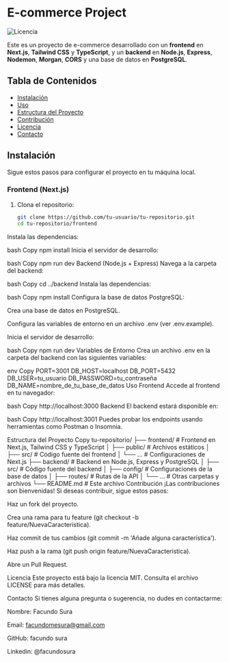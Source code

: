 # E-commerce Project

![Licencia](https://img.shields.io/badge/licencia-MIT-blue.svg)

Este es un proyecto de e-commerce desarrollado con un **frontend** en **Next.js**, **Tailwind CSS** y **TypeScript**, y un **backend** en **Node.js**, **Express**, **Nodemon**, **Morgan**, **CORS** y una base de datos en **PostgreSQL**.

## Tabla de Contenidos

- [Instalación](#instalación)
- [Uso](#uso)
- [Estructura del Proyecto](#estructura-del-proyecto)
- [Contribución](#contribución)
- [Licencia](#licencia)
- [Contacto](#contacto)

## Instalación

Sigue estos pasos para configurar el proyecto en tu máquina local.

### Frontend (Next.js)

1. Clona el repositorio:
   ```bash
   git clone https://github.com/tu-usuario/tu-repositorio.git
   cd tu-repositorio/frontend
Instala las dependencias:

bash
Copy
npm install
Inicia el servidor de desarrollo:

bash
Copy
npm run dev
Backend (Node.js + Express)
Navega a la carpeta del backend:

bash
Copy
cd ../backend
Instala las dependencias:

bash
Copy
npm install
Configura la base de datos PostgreSQL:

Crea una base de datos en PostgreSQL.

Configura las variables de entorno en un archivo .env (ver .env.example).

Inicia el servidor de desarrollo:

bash
Copy
npm run dev
Variables de Entorno
Crea un archivo .env en la carpeta del backend con las siguientes variables:

env
Copy
PORT=3001
DB_HOST=localhost
DB_PORT=5432
DB_USER=tu_usuario
DB_PASSWORD=tu_contraseña
DB_NAME=nombre_de_tu_base_de_datos
Uso
Frontend
Accede al frontend en tu navegador:

bash
Copy
http://localhost:3000
Backend
El backend estará disponible en:

bash
Copy
http://localhost:3001
Puedes probar los endpoints usando herramientas como Postman o Insomnia.

Estructura del Proyecto
Copy
tu-repositorio/
├── frontend/               # Frontend en Next.js, Tailwind CSS y TypeScript
│   ├── public/             # Archivos estáticos
│   ├── src/                # Código fuente del frontend
│   └── ...                 # Configuraciones de Next.js
├── backend/                # Backend en Node.js, Express y PostgreSQL
│   ├── src/                # Código fuente del backend
│   ├── config/             # Configuraciones de la base de datos
│   ├── routes/             # Rutas de la API
│   └── ...                 # Otras carpetas y archivos
└── README.md               # Este archivo
Contribución
¡Las contribuciones son bienvenidas! Si deseas contribuir, sigue estos pasos:

Haz un fork del proyecto.

Crea una rama para tu feature (git checkout -b feature/NuevaCaracteristica).

Haz commit de tus cambios (git commit -m 'Añade alguna característica').

Haz push a la rama (git push origin feature/NuevaCaracteristica).

Abre un Pull Request.

Licencia
Este proyecto está bajo la licencia MIT. Consulta el archivo LICENSE para más detalles.

Contacto
Si tienes alguna pregunta o sugerencia, no dudes en contactarme:

Nombre: Facundo Sura

Email: facundomesura@gmail.com

GitHub: facundo sura

Linkedin: @facundosura <!-- Opcional -->